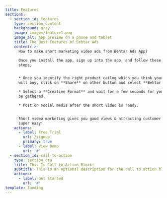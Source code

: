 ```yaml
---
title: Features
sections:
  - section_id: features
    type: section_content
    background: gray
    image: images/feature1.png
    image_alt: App preview on a phone and tablet
    title: The Best Features of Behtar Ads
    content: >-
      How to make short marketing video ads from Behtar Ads App?

      Once you install the app, sign up into the app, and follow these simple 3
      steps,


      * Once you identify the right product catlog which you think your customer
      will buy, click on **Share** on other button and select **Behtar Ads** .  

      * Select a **Creative Format** and wait for a few seconds for your data to
      be gathered.

      * Post on social media after the short video is ready.


      Short video marketing gives you good views & attracting customer becomes
      super easy!
    actions:
      - label: Free Trial
        url: /signup
        primary: true
      - label: View Demo
        url: '#'
  - section_id: call-to-action
    type: section_cta
    title: This Is Call to Action Block!
    subtitle: This is an optional description for the call to action block.
    actions:
      - label: Get Started
        url: '#'
template: landing
---
```

